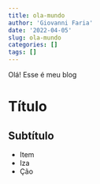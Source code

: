 ```yaml
---
title: ola-mundo
author: 'Giovanni Faria'
date: '2022-04-05'
slug: ola-mundo
categories: []
tags: []
---
```



Olá! Esse é meu blog

# Título

## Subtítulo

- Item
- Iza
- Ção